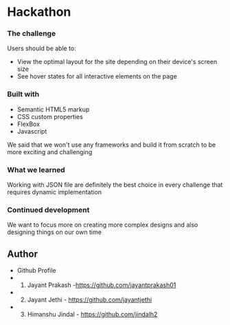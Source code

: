 # Hackathon 

### The challenge

Users should be able to:

- View the optimal layout for the site depending on their device's screen size
- See hover states for all interactive elements on the page

### Built with

- Semantic HTML5 markup
- CSS custom properties
- FlexBox
- Javascript

We said that we won't use any frameworks and build it from scratch to be more exciting and challenging

### What we learned

Working with JSON file are definitely the best choice in every challenge that requires dynamic implementation

### Continued development

We want to focus more on creating more complex designs and also designing things on our own time

## Author

- Github Profile
- 1) Jayant Prakash -https://github.com/jayantprakash01
- 2) Jayant Jethi - https://github.com/jayantjethi
- 3) Himanshu Jindal - https://github.com/jindalh2
